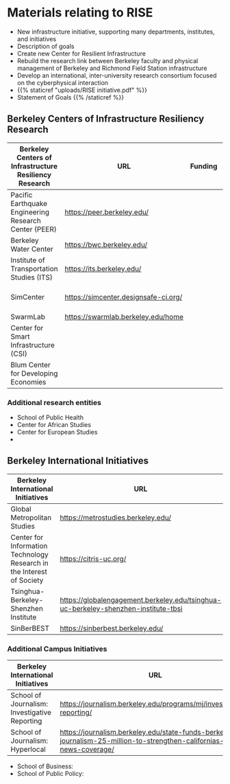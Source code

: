 # Materials relating to RISE
- New infrastructure initiative, supporting many departments, institutes, and initiatives
- Description of goals
-   Create new Center for Resilient Infrastructure 
-   Rebuild the research link between Berkeley faculty and physical management of Berkeley and Richmond Field Station infrastructure
-   Develop an international, inter-university research consortium focused on the cyberphysical interaction
-   {{% staticref "uploads/RISE initiative.pdf" %}}  
-   Statement of Goals {{% /staticref %}} 
## Berkeley Centers of Infrastructure Resiliency Research
 |Berkeley Centers of Infrastructure Resiliency Research | URL | Funding | Emphasis |
| ---------------- | --- | ------- | -------- |
|Pacific Earthquake Engineering Research Center (PEER)|https://peer.berkeley.edu/||
|Berkeley Water Center|https://bwc.berkeley.edu/||
|Institute of Transportation Studies (ITS)|https://its.berkeley.edu/||
|SimCenter|https://simcenter.designsafe-ci.org/||https://simcenter.designsafe-ci.org/media/filer_public/a8/e5/a8e56717-6c92-444e-8aa3-296c23a8e210/nheri_simcenter_state_of_the_art_report_2nd_edition_2021.pdf|
|SwarmLab|https://swarmlab.berkeley.edu/home||https://swarmlab.berkeley.edu/About|
|Center for Smart Infrastructure (CSI)|||
|Blum Center for Developing Economies|||

### Additional research entities
- School of Public Health
- Center for African Studies
- Center for European Studies
- 


## Berkeley International Initiatives
|Berkeley International Initiatives| URL|Funding|Emphasis|
| ---------------- | --- | ------- | -------- |
|Global Metropolitan Studies|https://metrostudies.berkeley.edu/|||
|Center for Information Technology Research in the Interest of Society|https://citris-uc.org/|||
|Tsinghua-Berkeley-Shenzhen Institute|https://globalengagement.berkeley.edu/tsinghua-uc-berkeley-shenzhen-institute-tbsi|||
|SinBerBEST|https://sinberbest.berkeley.edu/|||

### Additional Campus Initiatives
|Berkeley International Initiatives| URL|Funding|Emphasis|
| ---------------- | --- | ------- | -------- |
|School of Journalism: Investigative Reporting |https://journalism.berkeley.edu/programs/mj/investigative-reporting/|||
|School of Journalism: Hyperlocal|https://journalism.berkeley.edu/state-funds-berkeley-journalism-25-million-to-strengthen-californias-local-news-coverage/|||
- School of Business: 
- School of Public Policy: 

